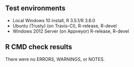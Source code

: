## Test environments
* Local Windows 10 install, R 3.5.1/R 3.6.0
* Ubuntu (Trusty) (on Travis-CI), R-release, R-devel
* Windows 2012 Server (on Appveyor) R-release, R-devel

## R CMD check results
There were no ERRORS, WARNINGS, or NOTES.

